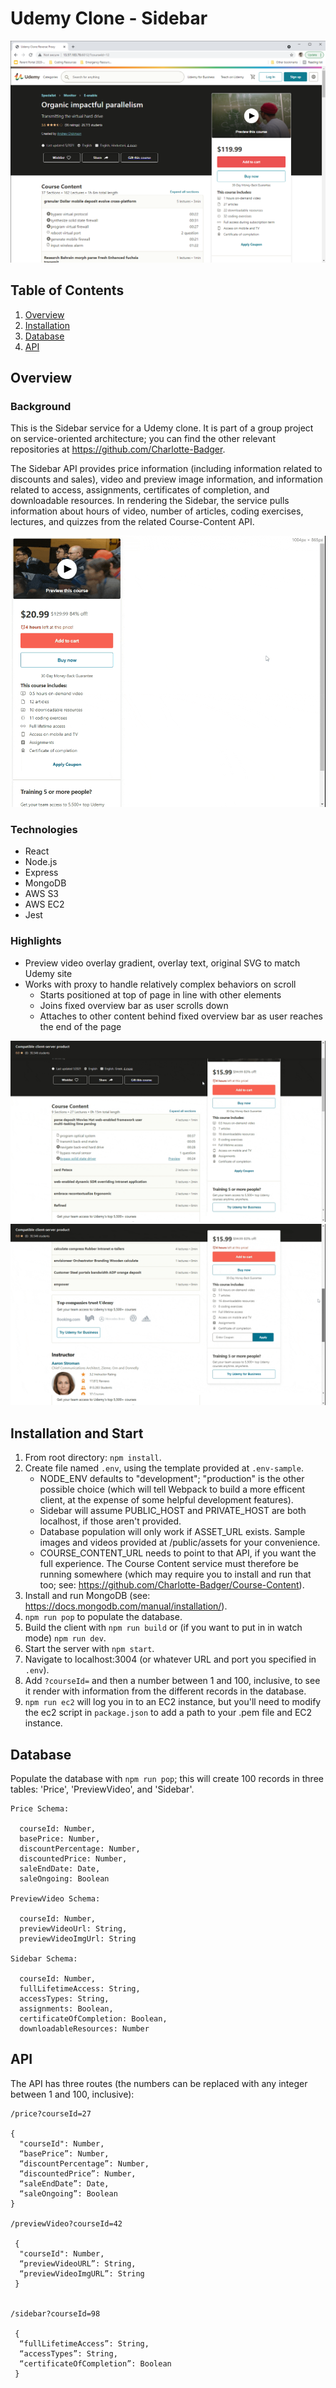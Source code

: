 # Udemy Clone - Sidebar

![Sidebar on page load](/readme_assets/sidebar_on_page_load.png)

## Table of Contents

1. [Overview](#overview)
2. [Installation](#installation-and-start)
3. [Database](#database)
4. [API](#api)

## Overview

### Background

This is the Sidebar service for a Udemy clone. It is part of a group project on service-oriented architecture; you can find the other relevant repositories at https://github.com/Charlotte-Badger.

The Sidebar API provides price information (including information related to discounts and sales), video and preview image information, and information related to access, assignments, certificates of completion, and downloadable resources. In rendering the Sidebar, the service pulls information about hours of video, number of articles, coding exercises, lectures, and quizzes from the related Course-Content API.

![Sidebar alone](/readme_assets/sidebar_alone.gif)

### Technologies

* React
* Node.js
* Express
* MongoDB
* AWS S3
* AWS EC2
* Jest

### Highlights

* Preview video overlay gradient, overlay text, original SVG to match Udemy site
* Works with proxy to handle relatively complex behaviors on scroll
  * Starts positioned at top of page in line with other elements
  * Joins fixed overview bar as user scrolls down  
  * Attaches to other content behind fixed overview bar as user reaches the end of the page 

![Sidebar top transition](/readme_assets/sidebar_top_transition.gif)
![Sidebar bottom transition](/readme_assets/sidebar_bottom_transition.gif)

## Installation and Start

1. From root directory: `npm install`.
2. Create file named `.env`, using the template provided at `.env-sample`.
   * NODE_ENV defaults to "development"; "production" is the other possible choice (which will tell Webpack to build a more efficent client, at the expense of some helpful development features).
   * Sidebar will assume PUBLIC_HOST and PRIVATE_HOST are both localhost, if those aren't provided.
   * Database population will only work if ASSET_URL exists. Sample images and videos provided at /public/assets for your convenience.
   * COURSE_CONTENT_URL needs to point to that API, if you want the full experience. The Course Content service must therefore be running somewhere (which may require you to install and run that too; see: https://github.com/Charlotte-Badger/Course-Content).
3. Install and run MongoDB (see: https://docs.mongodb.com/manual/installation/).
4. `npm run pop` to populate the database.
5. Build the client with `npm run build` or (if you want to put in in watch mode) `npm run dev`.
6. Start the server with `npm start`.
7. Navigate to localhost:3004 (or whatever URL and port you specified in `.env`).
8. Add `?courseId=` and then a number between 1 and 100, inclusive, to see it render with information from the different records in the database.
9. `npm run ec2` will log you in to an EC2 instance, but you'll need to modify the ec2 script in `package.json` to add a path to your .pem file and EC2 instance.

## Database

Populate the database with `npm run pop`; this will create 100 records in three tables: 'Price', 'PreviewVideo', and 'Sidebar'.
```
Price Schema:
   
  courseId: Number,
  basePrice: Number,
  discountPercentage: Number,
  discountedPrice: Number,
  saleEndDate: Date,
  saleOngoing: Boolean
  
PreviewVideo Schema:

  courseId: Number,
  previewVideoUrl: String,
  previewVideoImgUrl: String
  
Sidebar Schema:

  courseId: Number,
  fullLifetimeAccess: String,
  accessTypes: String,
  assignments: Boolean,
  certificateOfCompletion: Boolean,
  downloadableResources: Number
```

## API

The API has three routes (the numbers can be replaced with any integer between 1 and 100, inclusive):
```
/price?courseId=27

{
  "courseId": Number,
  “basePrice”: Number,
  “discountPercentage”: Number,
  “discountedPrice”: Number,
  “saleEndDate”: Date,
  “saleOngoing”: Boolean
}

/previewVideo?courseId=42

 {
  "courseId": Number,
  “previewVideoURL”: String,
  “previewVideoImgURL”: String
 }


/sidebar?courseId=98

 {
  “fullLifetimeAccess”: String,
  “accessTypes”: String,
  “certificateOfCompletion”: Boolean
 }
```
